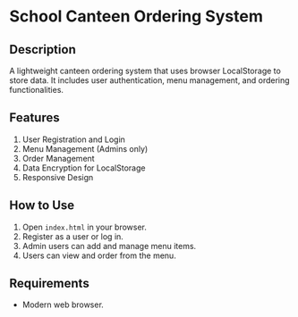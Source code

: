 # School Canteen Ordering System

## Description
A lightweight canteen ordering system that uses browser LocalStorage to store data. It includes user authentication, menu management, and ordering functionalities.

## Features
1. User Registration and Login
2. Menu Management (Admins only)
3. Order Management
4. Data Encryption for LocalStorage
5. Responsive Design

## How to Use
1. Open `index.html` in your browser.
2. Register as a user or log in.
3. Admin users can add and manage menu items.
4. Users can view and order from the menu.

## Requirements
- Modern web browser.
